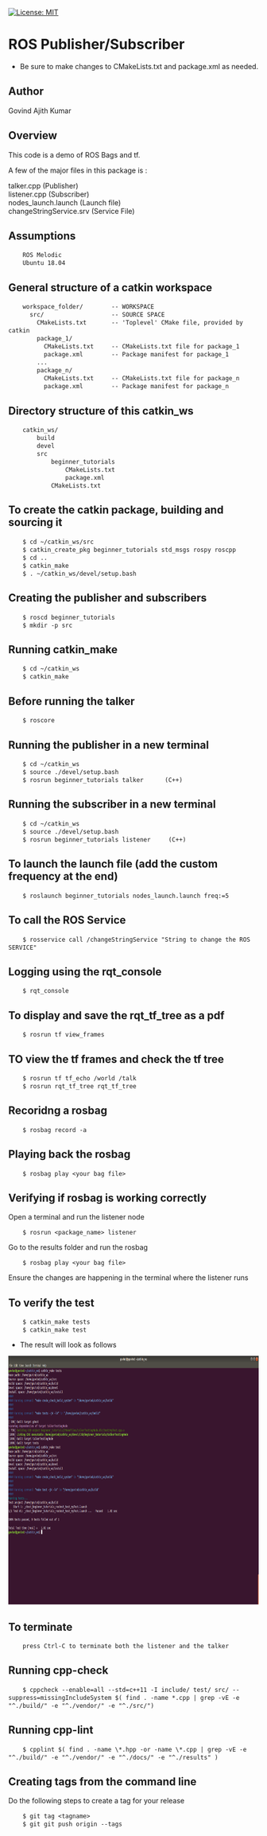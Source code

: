 [![License: MIT](https://img.shields.io/badge/License-MIT-yellow.svg)](https://opensource.org/licenses/MIT)

# ROS Publisher/Subscriber

 - Be sure to make changes to CMakeLists.txt and package.xml as needed.

## Author

Govind Ajith Kumar

## Overview

This code is a demo of ROS Bags and tf.

A few of the major files in this package is :

talker.cpp (Publisher) </br>
listener.cpp (Subscriber) </br>
nodes_launch.launch (Launch file) </br>
changeStringService.srv (Service File) </br>
 
## Assumptions
		ROS Melodic
		Ubuntu 18.04
## General structure of a catkin workspace

		workspace_folder/        -- WORKSPACE
		  src/                   -- SOURCE SPACE
		    CMakeLists.txt       -- 'Toplevel' CMake file, provided by catkin
		    package_1/
		      CMakeLists.txt     -- CMakeLists.txt file for package_1
		      package.xml        -- Package manifest for package_1
		    ...
		    package_n/
		      CMakeLists.txt     -- CMakeLists.txt file for package_n
		      package.xml        -- Package manifest for package_n

## Directory structure of this catkin_ws

		catkin_ws/
			build
			devel
			src
				beginner_tutorials
					CMakeLists.txt
					package.xml
				CMakeLists.txt

## To create the catkin package, building and sourcing it

		$ cd ~/catkin_ws/src
		$ catkin_create_pkg beginner_tutorials std_msgs rospy roscpp
		$ cd ..
		$ catkin_make
		$ . ~/catkin_ws/devel/setup.bash

## Creating the publisher and subscribers

		$ roscd beginner_tutorials
		$ mkdir -p src

## Running catkin_make

		$ cd ~/catkin_ws
		$ catkin_make  

## Before running the talker

		$ roscore

## Running the publisher in a new terminal 

		$ cd ~/catkin_ws
		$ source ./devel/setup.bash
		$ rosrun beginner_tutorials talker      (C++)

## Running the subscriber in a new terminal 

		$ cd ~/catkin_ws
		$ source ./devel/setup.bash
		$ rosrun beginner_tutorials listener     (C++)

## To launch the launch file (add the custom frequency at the end) 

		$ roslaunch beginner_tutorials nodes_launch.launch freq:=5

## To call the ROS Service
		$ rosservice call /changeStringService "String to change the ROS SERVICE"

## Logging using the rqt_console
		$ rqt_console	

## To display and save the rqt_tf_tree as a pdf
		$ rosrun tf view_frames

## TO view the tf frames and check the tf tree
		$ rosrun tf tf_echo /world /talk
		$ rosrun rqt_tf_tree rqt_tf_tree

## Recoridng a rosbag
		$ rosbag record -a

## Playing back the rosbag
		$ rosbag play <your bag file>

## Verifying if rosbag is working correctly

Open a terminal and run the listener node

		$ rosrun <package_name> listener 

Go to the results folder and run the rosbag

		$ rosbag play <your bag file>

Ensure the changes are happening in the terminal where the listener runs

## To verify the test

		$ catkin_make tests
		$ catkin_make test

 - The result will look as follows

<p align="center">
  <img height="500" src="results/test_results.png">
</p>

## To terminate

		press Ctrl-C to terminate both the listener and the talker

## Running cpp-check

		$ cppcheck --enable=all --std=c++11 -I include/ test/ src/ --suppress=missingIncludeSystem $( find . -name *.cpp | grep -vE -e "^./build/" -e "^./vendor/" -e "^./src/")

## Running cpp-lint

		$ cpplint $( find . -name \*.hpp -or -name \*.cpp | grep -vE -e "^./build/" -e "^./vendor/" -e "^./docs/" -e "^./results" )

## Creating tags from the command line

Do the following steps to create a tag for your release

		$ git tag <tagname>
		$ git git push origin --tags
	

